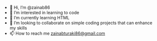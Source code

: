 - 👋 Hi, I’m @zainab86
- 👀 I’m interested in learning to code 
- 🌱 I’m currently learning HTML
- 💞️ I’m looking to collaborate on simple coding projects that can enhance my skills
- 📫 How to reach me zainabturaki86@gmail.com

<!---
zainab86/zainab86 is a ✨ special ✨ repository because its `README.md` (this file) appears on your GitHub profile.
You can click the Preview link to take a look at your changes.
--->

